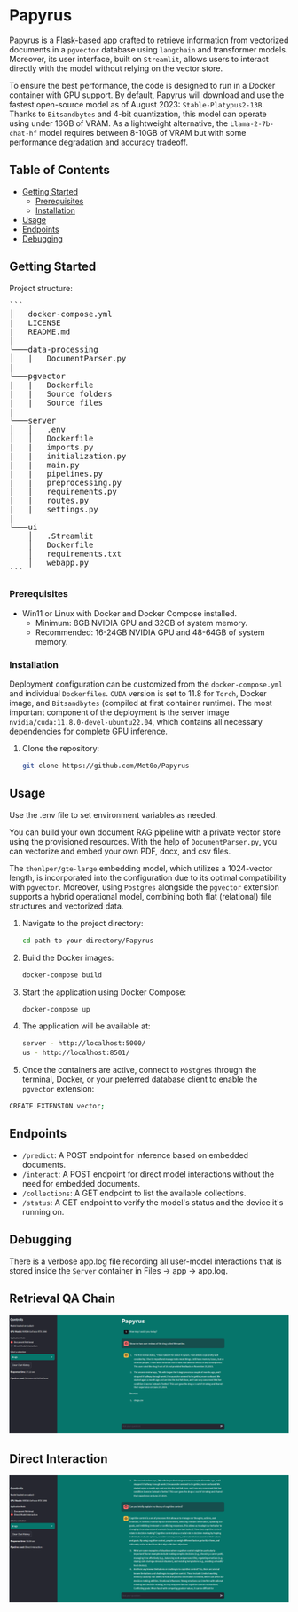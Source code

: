 
# Papyrus

Papyrus is a Flask-based app crafted to retrieve information from vectorized documents in a `pgvector` database using `langchain` and transformer models. Moreover, its user interface, built on `Streamlit`, allows users to interact directly with the model without relying on the vector store.

To ensure the best performance, the code is designed to run in a Docker container with GPU support. By default, Papyrus will download and use the fastest open-source model as of August 2023: `Stable-Platypus2-13B`. Thanks to `Bitsandbytes` and 4-bit quantization, this model can operate using under 16GB of VRAM. As a lightweight alternative, the `Llama-2-7b-chat-hf` model requires between 8-10GB of VRAM but with some performance degradation and accuracy tradeoff.

## Table of Contents

- [Getting Started](#getting-started)
  - [Prerequisites](#prerequisites)
  - [Installation](#installation)
- [Usage](#usage)
- [Endpoints](#endpoints)
- [Debugging](#debugging)

## Getting Started

Project structure:

<pre>
```
│   docker-compose.yml
|   LICENSE
|   README.md
|
└───data-processing
│   |   DocumentParser.py
|
└───pgvector
|   |   Dockerfile
|   |   Source folders
|   |   Source files
|
└───server
│   │   .env
│   │   Dockerfile
|   |   imports.py
|   |   initialization.py
|   |   main.py
|   |   pipelines.py
|   |   preprocessing.py
|   |   requirements.py
|   |   routes.py
|   |   settings.py
|
└───ui
    │   .Streamlit
    │   Dockerfile
    │   requirements.txt
    │   webapp.py
```
</pre>

### Prerequisites

- Win11 or Linux with Docker and Docker Compose installed.
   - Minimum: 8GB NVIDIA GPU and 32GB of system memory.
   - Recommended: 16-24GB NVIDIA GPU and 48-64GB of system memory. 

### Installation

Deployment configuration can be customized from the `docker-compose.yml` and individual `Dockerfiles`. `CUDA` version is set to 11.8 for `Torch`, Docker image, and `Bitsandbytes` (compiled at first container runtime). The most important component of the deployment is the server image `nvidia/cuda:11.8.0-devel-ubuntu22.04`, which contains all necessary dependencies for complete GPU inference.

1. Clone the repository:
   ```bash
   git clone https://github.com/Met0o/Papyrus

## Usage

Use the .env file to set environment variables as needed.

You can build your own document RAG pipeline with a private vector store using the provisioned resources. With the help of `DocumentParser.py`, you can vectorize and embed your own PDF, docx, and csv files. 

The `thenlper/gte-large` embedding model, which utilizes a 1024-vector length, is incorporated into the configuration due to its optimal compatibility with `pgvector`. Moreover, using `Postgres` alongside the `pgvector` extension supports a hybrid operational model, combining both flat (relational) file structures and vectorized data.

1. Navigate to the project directory:
   ```bash
   cd path-to-your-directory/Papyrus
   ```

2. Build the Docker images:
   ```bash
   docker-compose build
   ```

3. Start the application using Docker Compose:
   ```bash
   docker-compose up
   ```

4. The application will be available at: 
   ```bash
   server - http://localhost:5000/
   us - http://localhost:8501/
   ```

5.  Once the containers are active, connect to `Postgres` through the terminal, Docker, or your preferred database client to enable the `pgvector` extension:
   ```bash
   CREATE EXTENSION vector;
   ```

## Endpoints

- `/predict`: A POST endpoint for inference based on embedded documents.
- `/interact`: A POST endpoint for direct model interactions without the need for embedded documents.
- `/collections`: A GET endpoint to list the available collections.
- `/status`: A GET endpoint to verify the model's status and the device it's running on.

## Debugging

There is a verbose app.log file recording all user-model interactions that is stored inside the `Server` container in Files -> app -> app.log.

## Retrieval QA Chain
![Image description](./img/Retrieval.png)

## Direct Interaction
![Image description](./img/Interaction.png)